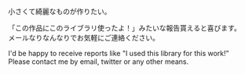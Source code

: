 小さくて綺麗なものが作りたい。

「この作品にこのライブラリ使ったよ！」みたいな報告貰えると喜びます。  
メールなりなんなりでお気軽にご連絡ください。

I'd be happy to receive reports like "I used this library for this work!”  
Please contact me by email, twitter or any other means.
